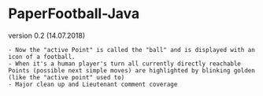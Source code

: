 # PaperFootball-Java


version 0.2 (14.07.2018)

	- Now the "active Point" is called the "ball" and is displayed with an icon of a football.
	- When it's a human player's turn all currently directly reachable Points (possible next simple moves) are highlighted by blinking golden (like the "active point" used to)
	- Major clean up and Lieutenant comment coverage